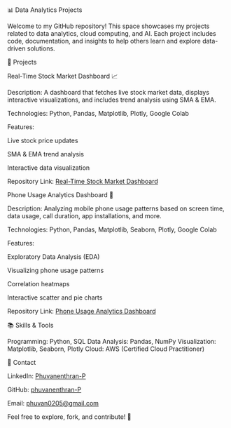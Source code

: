 📊 Data Analytics Projects

Welcome to my GitHub repository! This space showcases my projects related to data analytics, cloud computing, and AI. Each project includes code, documentation, and insights to help others learn and explore data-driven solutions.

🚀 Projects

Real-Time Stock Market Dashboard 📈

Description: A dashboard that fetches live stock market data, displays interactive visualizations, and includes trend analysis using SMA & EMA.

Technologies: Python, Pandas, Matplotlib, Plotly, Google Colab

Features:

Live stock price updates

SMA & EMA trend analysis

Interactive data visualization

Repository Link: [Real-Time Stock Market Dashboard](https://github.com/Phuvanenthran-P/Projects/blob/main/Real_Time_Stock_Market_Dashboard.ipynb)

Phone Usage Analytics Dashboard 📱

Description: Analyzing mobile phone usage patterns based on screen time, data usage, call duration, app installations, and more.

Technologies: Python, Pandas, Matplotlib, Seaborn, Plotly, Google Colab

Features:

Exploratory Data Analysis (EDA)

Visualizing phone usage patterns

Correlation heatmaps

Interactive scatter and pie charts

Repository Link: [Phone Usage Analytics Dashboard](https://github.com/Phuvanenthran-P/Projects/blob/main/Phone_Usage_Analysis.ipynb)

📚 Skills & Tools

Programming: Python, SQL
Data Analysis: Pandas, NumPy
Visualization: Matplotlib, Seaborn, Plotly
Cloud: AWS (Certified Cloud Practitioner)

💌 Contact

LinkedIn: [Phuvanenthran-P](https://www.linkedin.com/in/phuvanenthran-p-316a53287)

GitHub: [phuvanenthran-P](https://github.com/Phuvanenthran-P/Projects)

Email: [phuvan0205@gmail.com](phuvan0205@gmail.com)

Feel free to explore, fork, and contribute! 🚀

